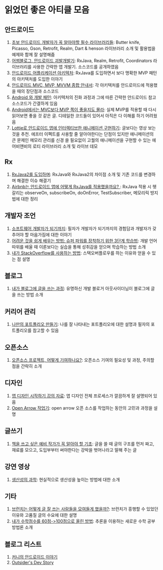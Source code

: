 # 읽었던 좋은 아티클 모음

## 안드로이드

1. [초보 안드로이드 개발자가 꼭 알아야할 필수 라이브러리들](https://realm.io/kr/news/360andev-chris-guzman-android-libraries-beginner/): Butter knife, Picasso, Gson, Retrofit, Realm, Dart & henson 라이브러리 소개 및 활용법을 예제와 함께 잘 설명해줌
2. [어썸블로그, 안드로이드 괴발개발기](https://brunch.co.kr/@lonnie/29): RxJava, Realm, Retrofit, Coordinators 라이브러리를 사용한 간략한 앱 개발기. 소스코드를 공개하였음
3. [안드로이드 어플리케이션 아키텍처](http://www.kmshack.kr/2017/04/android-application-architecture/): RxJava를 도입하면서 보다 명확한 MVP 패턴의 아키텍처를 도입한 이야기
4. [안드로이드 MVC, MVP, MVVM 종합 안내서](https://realm.io/kr/news/eric-maxwell-mvc-mvp-and-mvvm-on-android/): 각 아키텍처를 안드로이드에 적용했을 때의 장단점과 소스코드
5. [Android 와 개발 패턴](http://tosslab.github.io/android/2015/03/01/01.Android-mvc-mvvm-mvp.html): 아키텍처의 진화 과정과 그에 따른 간략한 안드로이드 참고 소스코드가 간결하게 있음
6. [Android에서는 MVC보다 MVP 쪽이 좋을지도 몰라](http://pluu.github.io/blog/android/2016/04/06/android-mvc-mvp/): 실제 MVP를 적용할 때 다시 읽어보면 좋을 것 같은 글. 디테일한 코드들이 있어서 아직은 다 이해를 하기 어려웠음
7. [Lottie로 안드로이드 앱에 인터렉티브한 애니메이션 구현하기](https://realm.io/kr/news/lottie-for-android-interactive-animation/): 글보다는 영상 보는 것을 추천. 에프터 이펙트를 사용할 줄 알아야한다는 단점이 있지만 애니메이션의 큰 문제인 메모리 관리를 신경 쓸 필요없이 고퀄의 애니메이션을 구현할 수 있는 에어비앤비의 로티 라이브러리 소개 및 라이브 데모

## Rx

1. [RxJava2를 도입하며](https://medium.com/rainist-engineering/migrate-from-rxjava1-to-rxjava2-3aea3ff9051c): RxJava와 RxJava2의 차이점 소개 및 기존 코드를 변경하며 해결한 이슈 해결기
2. [Airbnb는 안드로이드 앱에 어떻게 RxJava를 적용했을까요?
](https://realm.io/kr/news/kau-felipe-lima-adopting-rxjava-airbnb-android/): RxJava 적용 시 헷갈리는 observeOn, subscribeOn, doOnError, TestSubscriber, 메모리릭 방지 법에 대한 정리

## 개발자 조언

1. [소프트웨어 개발자가 되기까지](https://brunch.co.kr/@insuk/29): 필자가 개발자가 되기까지의 경험담과 개발자가 갖추어야 할 마음가짐에 대한 이야기
2. [어려운 것을 쉽게 배우는 방법: 슈퍼 파워를 장착하기 위한 3단계 학습법](http://www.moreagile.net/2016/02/learning-new-stuff.html): 개발 언어 따위를 배울 때 이론보다는 실습을 통해 성취감을 얻으며 학습하는 방법 소개
3. [내가 StackOverflow를 사용하는 방법](https://emaren84.github.io/blog/archivers/how-i-use-stackoverflow-kor): 스택오버플로우를 하는 이유와 얻을 수 있는 점 설명

## 블로그

1. [내가 블로그에 글을 쓰는 과정](https://blog.outsider.ne.kr/1269): 유명하신 개발 블로거 아웃사이더님이 블로그에 글을 쓰는 방법 소개

## 커리어 관리

1. [나만의 포트폴리오 만들기](https://brunch.co.kr/@yoonash/54): 나를 잘 나타내는 포트폴리오에 대한 설명과 필자의 포트폴리오를 참고할 수 있음

## 오픈소스

1. [오픈소스 프로젝트, 어떻게 기여하나요?](http://kunny.github.io/etc/2017/02/23/how-to-contribute-to-open-source-projects/): 오픈소스 기여의 필요성 및 과정, 주의할 점을 간략히 소개

## 디자인

1. [앱 디자인 시작하기 강의 자료](https://www.slideshare.net/SanghoLee1/ss-38908104): 앱 디자인 전체 프로세스가 깔끔하게 잘 설명되어 있음
2. [Open Arrow 작업기](https://yeun.github.io/2017/04/17/open-arrow.html): open arrow 오픈 소스를 작업하는 동안의 고민과 과정을 설명

## 글쓰기

1. [책을 쓰고 싶은 예비 작가가 꼭 알아야 할 기초](http://ppss.kr/archives/19336): 글을 쓸 때 글의 구조를 먼저 짜고, 재료를 모으고, 도입부부터 써야한다는 강박을 벗어나라고 말해 주는 글

## 강연 영상

1. [생산성의 과학](https://youtu.be/xi74b8aIQNE): 현실적으로 생산성을 높이는 방법에 대한 소개

## 기타

1. [브런치는 어떻게 글 잘 쓰는 사람들을 모여들게 했을까?](http://insidestory.kr/9703): 브런치가 흥행할 수 있었던 이유와 고품질 글의 수요에 대한 설명
2. [내가 수학점수를 60점->100점으로 올린 방법](http://kblog.popekim.com/2012/05/60-100.html): 추론을 이용하는 새로운 수학 공부 방법론 소개

## 블로그 리스트

1. [커니의 안드로이드 이야기](http://kunny.github.io/)
2. [Outsider's Dev Story](https://blog.outsider.ne.kr/)